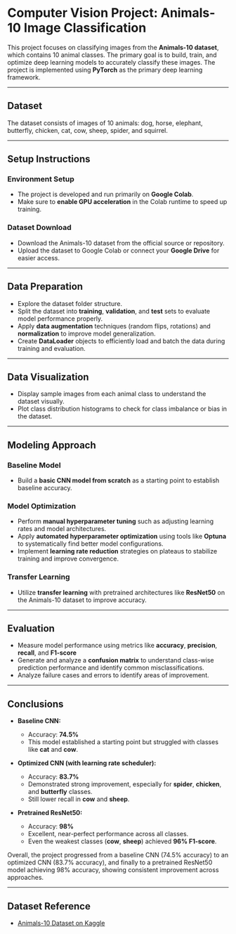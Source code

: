 # Computer Vision Project: Animals-10 Image Classification 

This project focuses on classifying images from the **Animals-10 dataset**, which contains 10 animal classes. The primary goal is to build, train, and optimize deep learning models to accurately classify these images. The project is implemented using **PyTorch** as the primary deep learning framework.

---

## Dataset
The dataset consists of images of 10 animals: dog, horse, elephant, butterfly, chicken, cat, cow, sheep, spider, and squirrel.  

---

## Setup Instructions
### Environment Setup
- The project is developed and run primarily on **Google Colab**.  
- Make sure to **enable GPU acceleration** in the Colab runtime to speed up training.

### Dataset Download
- Download the Animals-10 dataset from the official source or repository.  
- Upload the dataset to Google Colab or connect your **Google Drive** for easier access.

---

## Data Preparation

- Explore the dataset folder structure.  
- Split the dataset into **training**, **validation**, and **test** sets to evaluate model performance properly.  
- Apply **data augmentation** techniques (random flips, rotations) and **normalization** to improve model generalization.  
- Create **DataLoader** objects to efficiently load and batch the data during training and evaluation.

---

## Data Visualization

- Display sample images from each animal class to understand the dataset visually.  
- Plot class distribution histograms to check for class imbalance or bias in the dataset.

---

## Modeling Approach

### Baseline Model

- Build a **basic CNN model from scratch** as a starting point to establish baseline accuracy.

### Model Optimization

- Perform **manual hyperparameter tuning** such as adjusting learning rates and model architectures.  
- Apply **automated hyperparameter optimization** using tools like **Optuna** to systematically find better model configurations.  
- Implement **learning rate reduction** strategies on plateaus to stabilize training and improve convergence.

### Transfer Learning

- Utilize **transfer learning** with pretrained architectures like **ResNet50** on the Animals-10 dataset to improve accuracy.

---

## Evaluation

- Measure model performance using metrics like **accuracy**, **precision**, **recall**, and **F1-score**
- Generate and analyze a **confusion matrix** to understand class-wise prediction performance and identify common misclassifications.  
- Analyze failure cases and errors to identify areas of improvement.
  
---
## Conclusions

- **Baseline CNN:**  
  - Accuracy: **74.5%**  
  - This model established a starting point but struggled with classes like **cat** and **cow**.  

- **Optimized CNN (with learning rate scheduler):**  
  - Accuracy: **83.7%**  
  - Demonstrated strong improvement, especially for **spider**, **chicken**, and **butterfly** classes.
  - Still lower recall in **cow** and **sheep**.  

- **Pretrained ResNet50:**  
  - Accuracy: **98%**  
  - Excellent, near-perfect performance across all classes.  
  - Even the weakest classes (**cow**, **sheep**) achieved **96% F1-score**.
 
Overall, the project progressed from a baseline CNN (74.5% accuracy) to an optimized CNN (83.7% accuracy), and finally to a pretrained ResNet50 model achieving 98% accuracy, showing consistent improvement across approaches.

---

## Dataset Reference

- [Animals-10 Dataset on Kaggle](https://www.kaggle.com/datasets/alessiocorrado99/animals10)

